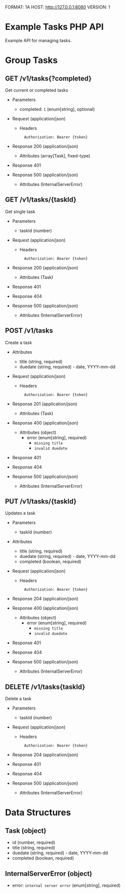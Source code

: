 FORMAT: 1A
HOST: http://127.0.0.1:8080
VERSION: 1

# Example Tasks PHP API

Example API for managing tasks.

# Group Tasks


## GET /v1/tasks{?completed}

Get current or completed tasks

+ Parameters
    + completed: `1` (enum[string], optional)

+ Request (application/json)
    + Headers

            Authorization: Bearer {token}

+ Response 200 (application/json)
    + Attributes (array[Task], fixed-type)
+ Response 401
+ Response 500 (application/json)
    + Attributes (InternalServerError)


## GET /v1/tasks/{taskId}

Get single task

+ Parameters
    + taskId (number)

+ Request (application/json)
    + Headers

            Authorization: Bearer {token}

+ Response 200 (application/json)
    + Attributes (Task)
+ Response 401
+ Response 404
+ Response 500 (application/json)
    + Attributes (InternalServerError)


## POST /v1/tasks

Create a task

+ Attributes
    + title (string, required)
    + duedate (string, required) - date, YYYY-mm-dd

+ Request (application/json)
    + Headers

            Authorization: Bearer {token}

+ Response 201 (application/json)
    + Attributes (Task)
+ Response 400 (application/json)
    + Attributes (object)
        + error (enum[string], required)
            + `missing title`
            + `invalid duedate`
+ Response 401
+ Response 404
+ Response 500 (application/json)
    + Attributes (InternalServerError)


## PUT /v1/tasks/{taskId}

Updates a task

+ Parameters
    + taskId (number)

+ Attributes
    + title (string, required)
    + duedate (string, required) - date, YYYY-mm-dd
    + completed (boolean, required)

+ Request (application/json)
    + Headers

            Authorization: Bearer {token}

+ Response 204 (application/json)
+ Response 400 (application/json)
    + Attributes (object)
        + error (enum[string], required)
            + `missing title`
            + `invalid duedate`
+ Response 401
+ Response 404
+ Response 500 (application/json)
    + Attributes (InternalServerError)


## DELETE /v1/tasks{taskId}

Delete a task

+ Parameters
    + taskId (number)

+ Request (application/json)
    + Headers

            Authorization: Bearer {token}

+ Response 204 (application/json)
+ Response 401
+ Response 404
+ Response 500 (application/json)
    + Attributes (InternalServerError)


# Data Structures

## Task (object)
+ id (number, required)
+ title (string, required)
+ duedate (string, required) - date, YYYY-mm-dd
+ completed (boolean, required)

## InternalServerError (object)
+ error: `internal server error` (enum[string], required)
